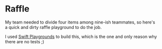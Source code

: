 # Raffle
My team needed to divide four items among nine-ish teammates, so here's a quick and dirty raffle playground to do the job.

I used [Swift Playgrounds](https://apps.apple.com/us/app/swift-playgrounds/id1496833156?mt=12) to build this, which is the one and only reason why there are no tests ;)
